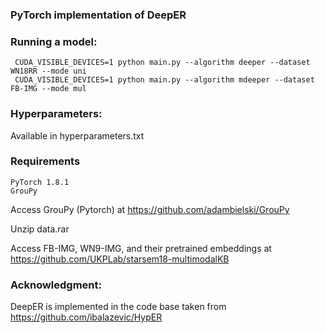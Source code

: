 ### PyTorch implementation of DeepER


### Running a model:

     CUDA_VISIBLE_DEVICES=1 python main.py --algorithm deeper --dataset WN18RR --mode uni
     CUDA_VISIBLE_DEVICES=1 python main.py --algorithm mdeeper --dataset FB-IMG --mode mul


### Hyperparameters: 

Available in hyperparameters.txt 


### Requirements

	PyTorch	1.8.1
	GrouPy

Access GrouPy (Pytorch) at https://github.com/adambielski/GrouPy 

Unzip data.rar

Access FB-IMG, WN9-IMG, and their pretrained embeddings at https://github.com/UKPLab/starsem18-multimodalKB 	

### Acknowledgment: 
DeepER is implemented in the code base taken from https://github.com/ibalazevic/HypER
